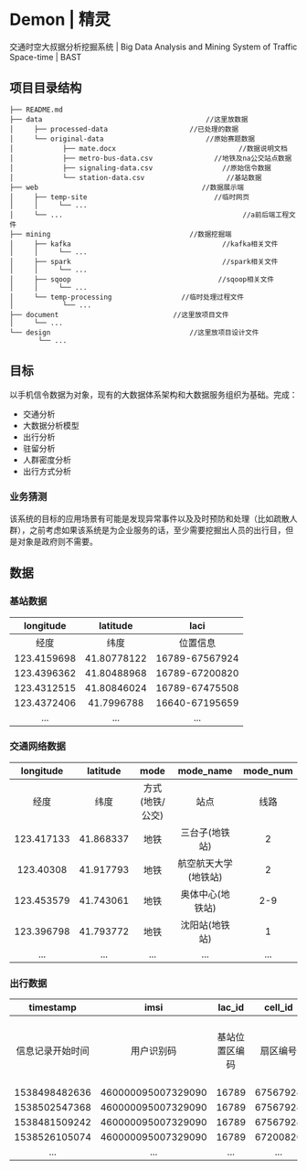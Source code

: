 # Demon | 精灵
交通时空大叔据分析挖掘系统 | Big Data Analysis and Mining System of Traffic Space-time | BAST

## 项目目录结构
```
├── README.md
├── data                                        //这里放数据
│     ├── processed-data                    //已处理的数据
│     └── original-data                         //原始赛题数据
│            ├── mate.docx                              //数据说明文档
│            ├── metro-bus-data.csv               //地铁及na公交站点数据
│            ├── signaling-data.csv                 //原始信令数据
│            └── station-data.csv                    //基站数据
├── web                                        //数据展示端
│     ├── temp-site                               //临时网页
│     │     └── ...
│     └── ...                                            //a前后端工程文件
├── mining                                  //数据挖掘端
│     ├── kafka                                     //kafka相关文件
│     │     └── ...
│     ├── spark                                     //spark相关文件
│     │     └── ...
│     ├── sqoop                                    //sqoop相关文件
│     │     └── ...
│     └── temp-processing                 //临时处理过程文件
│            └── ...
├── document                            //这里放项目文件
│     └── ...
└── design                                  //这里放项目设计文件
       └── ...
```

## 目标
以手机信令数据为对象，现有的大数据体系架构和大数据服务组织为基础。完成：
- 交通分析
- 大数据分析模型
- 出行分析
- 驻留分析
- 人群密度分析
- 出行方式分析

### 业务猜测

该系统的目标的应用场景有可能是发现异常事件以及及时预防和处理（比如疏散人群），之前考虑如果该系统是为企业服务的话，至少需要挖掘出人员的出行目，但是对象是政府则不需要。

## 数据
### 基站数据
| longitude | latitude | laci |
|:---:|:---:|:---:|
| 经度 | 纬度 | 位置信息 |
| 123.4159698 | 41.80778122 | 16789-67567924 |
| 123.4396362 | 41.80488968 | 16789-67200820 |
| 123.4312515 | 41.80846024 | 16789-67475508 |
| 123.4372406 | 41.7996788 | 16640-67195659 |
| ... | ... | ... |

### 交通网络数据
| longitude | latitude | mode | mode_name |mode_num |
|:---:|:---:|:---:|:---:|:---:|
| 经度 | 纬度 | 方式(地铁/公交) | 站点 |线路 |
| 123.417133 | 41.868337 | 地铁 | 三台子(地铁站) | 2 |
| 123.40308 | 41.917793 | 地铁 | 航空航天大学(地铁站) | 2 |
| 123.453579 | 41.743061 | 地铁 | 奥体中心(地铁站) | 2-9 |
| 123.396798 |41.793772 | 地铁 | 沈阳站(地铁站) | 1 |
| ... | ... | ... | ... | ... |

### 出行数据
| timestamp | imsi | lac_id  | cell_id  | phone  | timestamp1  | tmp0 | tmp1 | nid | npid  |
|:-------:|:-------:|:-------:|:-------:|:-------:| -------- |:-------:|:-------:|:-------:|:-------:|
| 信息记录开始时间| 用户识别码 | 基站位置区编码  | 扇区编号 | 电话号 | 信息记录结束时间  | 一级行政区编号 | 二级行政区编号 | 信息类别1 | 信息类别2  |
| 1538498482636 | 460000095007329090  | 16789 | 67567924 |86137666647316 | 1538498481670  | | | 4 |  #*#6137 |
| 1538502547368 | 460000095007329090 | 16789 | 67567924 | 86137666647316 |1538502547366 | | | 2 | #*#6137 |
| 1538481509242 | 460000095007329090 | 16789 | 67567924 | 86137666647316 | 1538481509232 | | | 20 | #*#6137 |
| 1538526105074 | 460000095007329090 | 16789 | 67200820 | 86137666647316 | 1538526104550 | | | 4 | #*#6137 |
| ... | ... | ... | ... | ... | ... | ... | ... | ... | ... |

